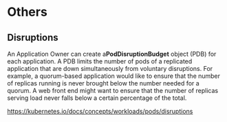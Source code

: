 # Others

## Disruptions

An Application Owner can create a**PodDisruptionBudget** object (PDB) for each application. A PDB limits the number of pods of a replicated application that are down simultaneously from voluntary disruptions. For example, a quorum-based application would like to ensure that the number of replicas running is never brought below the number needed for a quorum. A web front end might want to ensure that the number of replicas serving load never falls below a certain percentage of the total.

<https://kubernetes.io/docs/concepts/workloads/pods/disruptions>
